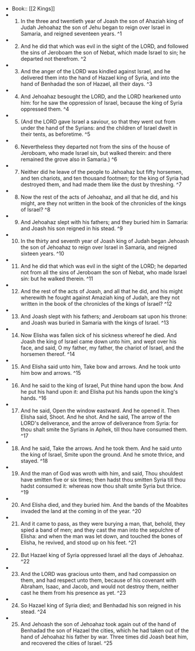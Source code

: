 - Book:: [[2 Kings]]
- 1. In the three and twentieth year of Joash the son of Ahaziah king of Judah Jehoahaz the son of Jehu began to reign over Israel in Samaria, and reigned seventeen years. ^1
- 2. And he did that which was evil in the sight of the LORD, and followed the sins of Jeroboam the son of Nebat, which made Israel to sin; he departed not therefrom. ^2
- 3. And the anger of the LORD was kindled against Israel, and he delivered them into the hand of Hazael king of Syria, and into the hand of Benhadad the son of Hazael, all their days. ^3
- 4. And Jehoahaz besought the LORD, and the LORD hearkened unto him: for he saw the oppression of Israel, because the king of Syria oppressed them. ^4
- 5. (And the LORD gave Israel a saviour, so that they went out from under the hand of the Syrians: and the children of Israel dwelt in their tents, as beforetime. ^5
- 6. Nevertheless they departed not from the sins of the house of Jeroboam, who made Israel sin, but walked therein: and there remained the grove also in Samaria.) ^6
- 7. Neither did he leave of the people to Jehoahaz but fifty horsemen, and ten chariots, and ten thousand footmen; for the king of Syria had destroyed them, and had made them like the dust by threshing. ^7
- 8. Now the rest of the acts of Jehoahaz, and all that he did, and his might, are they not written in the book of the chronicles of the kings of Israel? ^8
- 9. And Jehoahaz slept with his fathers; and they buried him in Samaria: and Joash his son reigned in his stead. ^9
- 10. In the thirty and seventh year of Joash king of Judah began Jehoash the son of Jehoahaz to reign over Israel in Samaria, and reigned sixteen years. ^10
- 11. And he did that which was evil in the sight of the LORD; he departed not from all the sins of Jeroboam the son of Nebat, who made Israel sin: but he walked therein. ^11
- 12. And the rest of the acts of Joash, and all that he did, and his might wherewith he fought against Amaziah king of Judah, are they not written in the book of the chronicles of the kings of Israel? ^12
- 13. And Joash slept with his fathers; and Jeroboam sat upon his throne: and Joash was buried in Samaria with the kings of Israel. ^13
- 14. Now Elisha was fallen sick of his sickness whereof he died. And Joash the king of Israel came down unto him, and wept over his face, and said, O my father, my father, the chariot of Israel, and the horsemen thereof. ^14
- 15. And Elisha said unto him, Take bow and arrows. And he took unto him bow and arrows. ^15
- 16. And he said to the king of Israel, Put thine hand upon the bow. And he put his hand upon it: and Elisha put his hands upon the king's hands. ^16
- 17. And he said, Open the window eastward. And he opened it. Then Elisha said, Shoot. And he shot. And he said, The arrow of the LORD's deliverance, and the arrow of deliverance from Syria: for thou shalt smite the Syrians in Aphek, till thou have consumed them. ^17
- 18. And he said, Take the arrows. And he took them. And he said unto the king of Israel, Smite upon the ground. And he smote thrice, and stayed. ^18
- 19. And the man of God was wroth with him, and said, Thou shouldest have smitten five or six times; then hadst thou smitten Syria till thou hadst consumed it: whereas now thou shalt smite Syria but thrice. ^19
- 20. And Elisha died, and they buried him. And the bands of the Moabites invaded the land at the coming in of the year. ^20
- 21. And it came to pass, as they were burying a man, that, behold, they spied a band of men; and they cast the man into the sepulchre of Elisha: and when the man was let down, and touched the bones of Elisha, he revived, and stood up on his feet. ^21
- 22. But Hazael king of Syria oppressed Israel all the days of Jehoahaz. ^22
- 23. And the LORD was gracious unto them, and had compassion on them, and had respect unto them, because of his covenant with Abraham, Isaac, and Jacob, and would not destroy them, neither cast he them from his presence as yet. ^23
- 24. So Hazael king of Syria died; and Benhadad his son reigned in his stead. ^24
- 25. And Jehoash the son of Jehoahaz took again out of the hand of Benhadad the son of Hazael the cities, which he had taken out of the hand of Jehoahaz his father by war. Three times did Joash beat him, and recovered the cities of Israel. ^25
